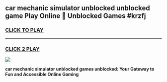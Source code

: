 
## car mechanic simulator unblocked unblocked game Play Online 👋 Unblocked Games #krzfj
<h3>
<a href="https://premium.freeplayer.one?title=car_mechanic_simulator_unblocked&ref=21F">CLICK TO PLAY</a></h3>
<hr>

<h3>
<a href="https://premium.freeplayer.one?title=car_mechanic_simulator_unblocked&ref=21F">CLICK 2 PLAY</a>
  
</h3>

<a href="https://premium.freeplayer.one?title=car_mechanic_simulator_unblocked&ref=21F/"><img src="https://clearcache.store/games.png"></a>


**car mechanic simulator unblocked games unblocked: Your Gateway to Fun and Accessible Online Gaming**
